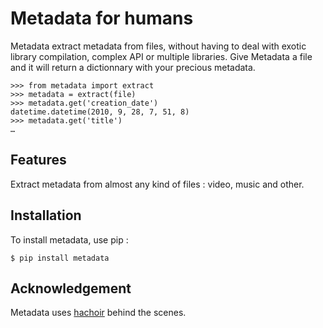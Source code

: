 # Metadata for humans

Metadata extract metadata from files, without having to deal with exotic library compilation, complex API or multiple libraries. Give Metadata a file and it will return a dictionnary with your precious metadata.

    >>> from metadata import extract
    >>> metadata = extract(file)
    >>> metadata.get('creation_date')
    datetime.datetime(2010, 9, 28, 7, 51, 8)
    >>> metadata.get('title')
    …

## Features

Extract metadata from almost any kind of files : video, music and other.

## Installation

To install metadata, use pip :

	$ pip install metadata

## Acknowledgement

Metadata uses [hachoir](http://hachoir.org) behind the scenes.

